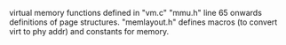 virtual memory functions defined in "vm.c"
"mmu.h" line 65 onwards definitions of page structures.
"memlayout.h" defines macros (to convert virt to phy addr) and constants for memory.